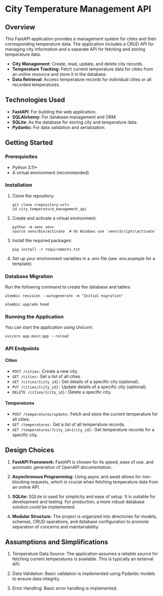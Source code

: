 # City Temperature Management API

## Overview

This FastAPI application provides a management system for cities and their corresponding temperature data. The application includes a CRUD API for managing city information and a separate API for fetching and storing temperature data.

- **City Management**: Create, read, update, and delete city records.
- **Temperature Tracking**: Fetch current temperature data for cities from an online resource and store it in the database.
- **Data Retrieval**: Access temperature records for individual cities or all recorded temperatures.

## Technologies Used

- **FastAPI**: For building the web application.
- **SQLAlchemy**: For database management and ORM.
- **SQLite**: As the database for storing city and temperature data.
- **Pydantic**: For data validation and serialization.

## Getting Started

### Prerequisites

- Python 3.11+
- A virtual environment (recommended)

### Installation

1. Clone the repository:
   ```
   git clone <repository-url>
   cd city_temperature_management_api
   ```
2. Create and activate a virtual environment:
   ```
   python -m venv venv
   source venv/bin/activate  # On Windows use `venv\Scripts\activate`
   ```
3. Install the required packages:
   ```
   pip install -r requirements.txt
   ```
4. Set up your environment variables in a .env file (see .env.example for a template).

### Database Migration

Run the following command to create the database and tables:

   ```
   alembic revision --autogenerate -m "Initial migration"
   ```
   ```
   alembic upgrade head
   ```
### Running the Application

You can start the application using Uvicorn:
   ```
   uvicorn app.main:app --reload
   ```

### API Endpoints

#### Cities
 - `POST /cities:` Create a new city.
 - `GET /cities:` Get a list of all cities.
 - `GET /cities/{city_id}:` Get details of a specific city (optional).
 - `PUT /cities/{city_id}:` Update details of a specific city (optional).
 - `DELETE /cities/{city_id}:` Delete a specific city.

#### Temperatures

 - `POST /temperatures/update:` Fetch and store the current temperature for all cities.
 - `GET /temperatures:` Get a list of all temperature records.
 - `GET /temperatures/?city_id={city_id}:` Get temperature records for a specific city.

## Design Choices

1. **FastAPI Framework:** FastAPI is chosen for its speed, ease of use, and automatic generation of OpenAPI documentation.

2. **Asynchronous Programming:** Using async and await allows for non-blocking requests, which is crucial when fetching temperature data from an online API.

3. **SQLite:** SQLite is used for simplicity and ease of setup. It is suitable for development and testing. For production, a more robust database solution could be implemented.

4. **Modular Structure:** The project is organized into directories for models, schemas, CRUD operations, and database configuration to promote separation of concerns and maintainability.

## Assumptions and Simplifications

1. Temperature Data Source: The application assumes a reliable source for fetching current temperatures is available. This is typically an external API.

2. Data Validation: Basic validation is implemented using Pydantic models to ensure data integrity.

3. Error Handling: Basic error handling is implemented.